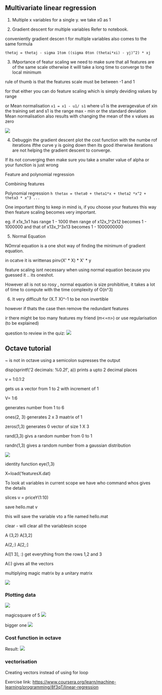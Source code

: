 ## Multivariate  linear regression

1. Multiple x variables for a single y.
we take x0 as 1

2. Gradient descent for multiple variables
Refer to notebook.

conveniently gradient descen t for multiple variables also comes to the same formula

`thetaj = thetaj - sigma 1tom ((sigma 0ton (thetai*xi) - yj)^2) * xj`


3. IMportance of featur scaling we need to make sure that all features are of the same scale otherwise it willl take a long time to converge to the local minimum

rule of thumb is that the features scale must be between -1 and 1

for that either you can  do feature scaling which is simply deviding values by range

or Mean normalisation 
`x1 = x1 - u1/ s1`
where u1 is the averagevalue of xin the training set
and s1 is the range max - min or the standard deviation
 Mean normalisation also results with changing the mean of the x values as zero

 ![](feature_scaling.png)


4. Debuggin the gradient descent 
plot the cost function with the numbe rof iterations
ifthe curve y is going down then its good itherwise iterations are not helping the gradient descent to converge.

If its not converging then make sure you take a smaller value of alpha or your function is just wrong

Feature and polynomial regression

Combining features 

Polynomial regression
`h thetax = theta0 + theta1*x + theta2 *x^2 + theta3 * x^3 ...`

One important thing to keep in mind is, if you choose your features this way then feature scaling becomes very important.

eg. if x1x_1x1​ has range 1 - 1000 then range of x12x_1^2x12​ becomes 1 - 1000000 and that of x13x_1^3x13​ becomes 1 - 1000000000

5. Normal Equation

NOmral equation is a one shot way  of finding the minimum of gradient equation.

in ocatve it is writtenas pinv(X' * X) * X' * y

feature scaling isnt necessary when using normal equation
because you guessed it .. its oneshot.

However all is not so rosy , normal equation is size prohibitive, it takes a lot of time to compute with the  time complexity of O(n^3)

6. It very difficult for (X.T X)^-1 to be non invertible

however if thats the case then remove the redundant features

ir there might be too many features my friend (m<=n>)
or use regularisation (to be explained)

question to review in the quiz:
![](question_linear_regression.png)

## Octave tutorial

~ is not in octave
using  a semicolon supresses the output

disp(sprintf('2 decimals: %0.2f', a))
prints a upto 2 decimal places

v = 1:0.1:2 

gets us a vector from 1 to 2 with increment of 1

V= 1:6 

generates number from 1 to 6

ones(2, 3)
generates 2 x 3 maatrix of 1

zeros(1,3)
generates 0 vector of size 1 X 3

rand(3,3)
givs a random number from 0 to 1

randn(1,3) 
gives a random number from a gaussian distribution

![](histogram_over_gaussian.png)

identity function
eye(1,3)

X=load('featuresX.dat)

To look at variables in current scope we have 
who command
whos gives the details

slices
v = priceY(1:10)

save hello.mat v

this will save the variable vto a file named hello.mat

clear - will clear all the variablesin scope

A (3,2)
A[3,2]

A(2,:)
A[2,:]

A([1 3],  :)
get everything from the rows 1,2 and 3

A(:)
gives all the vectors

multiplying magic matrix by a unitary matrix

![](mul_magic.png)

### Plotting data
![](myPlot.png)

magicsquare of 5
![](untitled.gif)

bigger one
![](wave15.png)

### Cost function in octave
Result:
![](cost_function_octave.png)

### vectorisation 

Creating vectors instead of using for loop


Exercise link:
https://www.coursera.org/learn/machine-learning/programming/8f3qT/linear-regression